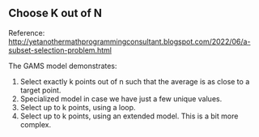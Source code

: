 ## Choose K out of N

Reference:
http://yetanothermathprogrammingconsultant.blogspot.com/2022/06/a-subset-selection-problem.html

The GAMS model demonstrates:
  1. Select exactly k points out of n such that the average is as close to a target point. 
  2. Specialized model in case we have just a few unique values.
  3. Select up to k points, using a loop.
  4. Select up to k points, using an extended model. This is a bit more complex.